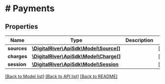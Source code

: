 # # Payments

## Properties

Name | Type | Description | Notes
------------ | ------------- | ------------- | -------------
**sources** | [**\DigitalRiver\ApiSdk\Model\Source[]**](Source.md) |  | [optional] 
**charges** | [**\DigitalRiver\ApiSdk\Model\Charge[]**](Charge.md) |  | [optional] 
**session** | [**\DigitalRiver\ApiSdk\Model\Session**](Session.md) |  | [optional] 

[[Back to Model list]](../../README.md#documentation-for-models) [[Back to API list]](../../README.md#documentation-for-api-endpoints) [[Back to README]](../../README.md)


